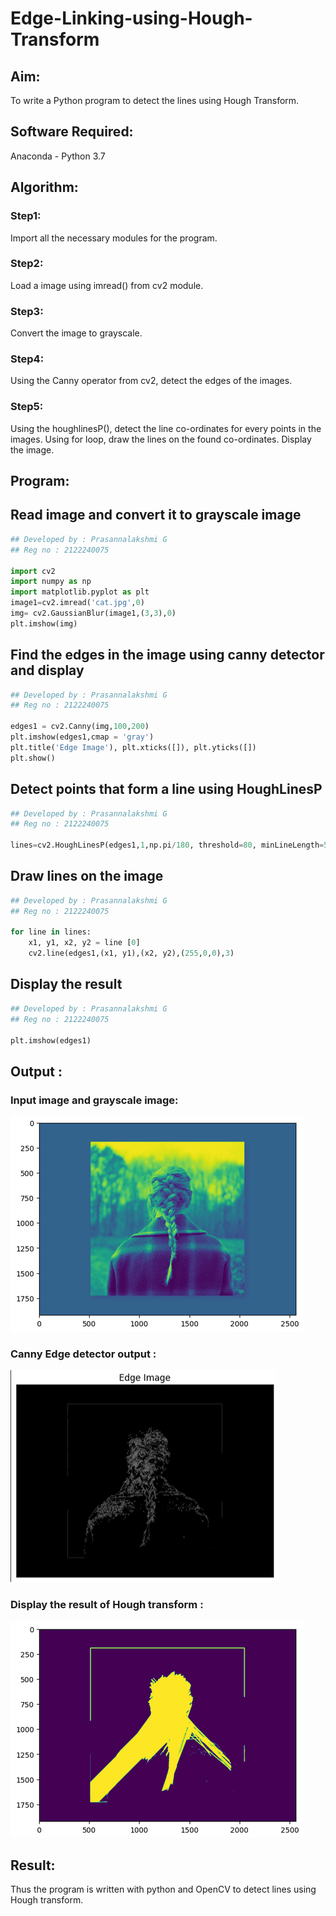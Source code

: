 # Edge-Linking-using-Hough-Transform
## Aim:
To write a Python program to detect the lines using Hough Transform.

## Software Required:
Anaconda - Python 3.7

## Algorithm:
### Step1:
Import all the necessary modules for the program.

### Step2:
Load a image using imread() from cv2 module.

### Step3:
Convert the image to grayscale.

### Step4:
Using the Canny operator from cv2, detect the edges of the images.

### Step5:
Using the houghlinesP(), detect the line co-ordinates for every points in the images. Using for loop, draw the lines on the found co-ordinates.
Display the image.


## Program:

## Read image and convert it to grayscale image
```Python
## Developed by : Prasannalakshmi G
## Reg no : 2122240075

import cv2
import numpy as np
import matplotlib.pyplot as plt
image1=cv2.imread('cat.jpg',0)
img= cv2.GaussianBlur(image1,(3,3),0)
plt.imshow(img)
```

## Find the edges in the image using canny detector and display
```Python
## Developed by : Prasannalakshmi G
## Reg no : 2122240075

edges1 = cv2.Canny(img,100,200)
plt.imshow(edges1,cmap = 'gray')
plt.title('Edge Image'), plt.xticks([]), plt.yticks([])
plt.show()
```


## Detect points that form a line using HoughLinesP
```Python
## Developed by : Prasannalakshmi G
## Reg no : 2122240075

lines=cv2.HoughLinesP(edges1,1,np.pi/180, threshold=80, minLineLength=50,maxLineGap=250)
```

## Draw lines on the image
```Python
## Developed by : Prasannalakshmi G
## Reg no : 2122240075

for line in lines:
    x1, y1, x2, y2 = line [0] 
    cv2.line(edges1,(x1, y1),(x2, y2),(255,0,0),3)
```

## Display the result
```Python
## Developed by : Prasannalakshmi G
## Reg no : 2122240075

plt.imshow(edges1)

```
## Output :

### Input image and grayscale image:

![OUTPUT](./t1.png)

### Canny Edge detector output :

![OUTPUT](./t2.png)


### Display the result of Hough transform :

![OUTPUT](./t3.png)


## Result:
Thus the program is written with python and OpenCV to detect lines using Hough transform. 
